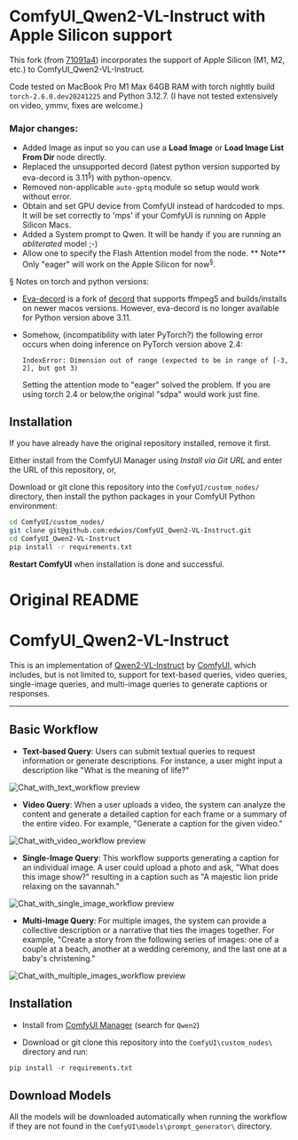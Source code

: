 # ComfyUI_Qwen2-VL-Instruct with Apple Silicon support

This fork (from [71091a4](https://github.com/IuvenisSapiens/ComfyUI_Qwen2-VL-Instruct/commit/71091a4dbbefc76ef2059e0d99ee97c98e86e7ae)) incorporates the support of Apple Silicon (M1, M2, etc.) to ComfyUI_Qwen2-VL-Instruct.

Code tested on MacBook Pro M1 Max 64GB RAM with torch nightly build `torch-2.6.0.dev20241225` and Python 3.12.7. (I have not tested extensively on video, ymmv, fixes are welcome.)

### Major changes:

- Added Image as input so you can use a **Load Image** or **Load Image List From Dir** node directly.
- Replaced the unsupported decord (latest python version supported by eva-decord is 3.11<sup>§</sup>) with python-opencv.
- Removed non-applicable `auto-gptq` module so setup would work without error.
- Obtain and set GPU device from ComfyUI instead of hardcoded to mps. It will be set correctly to 'mps' if your ComfyUI is running on Apple Silicon Macs.
- Added a System prompt to Qwen. It will be handy if you are running an _abliterated_ model ;-)
- Allow one to specify the Flash Attention model from the node. ** Note** Only "eager" will work on the Apple Silicon for now<sup>§</sup>.

§ Notes on torch and python versions:

* [Eva-decord](https://pypi.org/project/eva-decord/) is a fork of [decord](https://pypi.org/project/decord/) that supports ffmpeg5 and builds/installs on newer macos versions. However, eva-decord is no longer available for Python version above 3.11.

* Somehow, (incompatibility with later PyTorch?) the following error occurs when doing inference on PyTorch version above 2.4:

   `IndexError: Dimension out of range (expected to be in range of [-3, 2], but got 3)`

    Setting the attention mode to "eager" solved the problem. If you are using torch 2.4 or below,the original "sdpa" would work just fine.

## Installation

If you have already have the original repository installed, remove it first.

Either install from the ComfyUI Manager using *Install via Git URL* and enter the URL of this repository, or,

Download or git clone this repository into the `ComfyUI/custom_nodes/` directory, then install the python packages in your ComfyUI Python environment:

```bash
cd ComfyUI/custom_nodes/
git clone git@github.com:edwios/ComfyUI_Qwen2-VL-Instruct.git
cd ComfyUI_Qwen2-VL-Instruct
pip install -r requirements.txt
```
**Restart ComfyUI** when installation is done and successful.

# Original README

# ComfyUI_Qwen2-VL-Instruct

This is an implementation of [Qwen2-VL-Instruct](https://github.com/QwenLM/Qwen2-VL) by [ComfyUI](https://github.com/comfyanonymous/ComfyUI), which includes, but is not limited to, support for text-based queries, video queries, single-image queries, and multi-image queries to generate captions or responses.

---

## Basic Workflow

- **Text-based Query**: Users can submit textual queries to request information or generate descriptions. For instance, a user might input a description like "What is the meaning of life?"

![Chat_with_text_workflow preview](examples/Chat_with_text_workflow.png)

- **Video Query**: When a user uploads a video, the system can analyze the content and generate a detailed caption for each frame or a summary of the entire video. For example, "Generate a caption for the given video."

![Chat_with_video_workflow preview](examples/Chat_with_video_workflow.png)

- **Single-Image Query**: This workflow supports generating a caption for an individual image. A user could upload a photo and ask, "What does this image show?" resulting in a caption such as "A majestic lion pride relaxing on the savannah."

![Chat_with_single_image_workflow preview](examples/Chat_with_single_image_workflow.png)

- **Multi-Image Query**: For multiple images, the system can provide a collective description or a narrative that ties the images together. For example, "Create a story from the following series of images: one of a couple at a beach, another at a wedding ceremony, and the last one at a baby's christening."

![Chat_with_multiple_images_workflow preview](examples/Chat_with_multiple_images_workflow.png)

## Installation

- Install from [ComfyUI Manager](https://github.com/ltdrdata/ComfyUI-Manager) (search for `Qwen2`)

- Download or git clone this repository into the `ComfyUI\custom_nodes\` directory and run:

```python
pip install -r requirements.txt
```

## Download Models

All the models will be downloaded automatically when running the workflow if they are not found in the `ComfyUI\models\prompt_generator\` directory.
